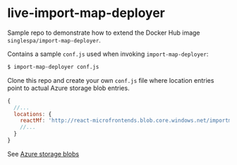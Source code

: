 # live-import-map-deployer

Sample repo to demonstrate how to extend the Docker Hub image `singlespa/import-map-deployer`. 

Contains a sample `conf.js` used when invoking `import-map-deployer`:

```sh
$ import-map-deployer conf.js
```

Clone this repo and create your own `conf.js` file where location entries point to actual Azure storage blob entries.

```js
{
  //...
  locations: {
    reactMf: 'http://react-microfrontends.blob.core.windows.net/importmap.json',
    //...
  }
}  
```

See [Azure storage blobs](https://docs.microsoft.com/en-us/azure/storage/blobs/storage-blobs-introduction)
